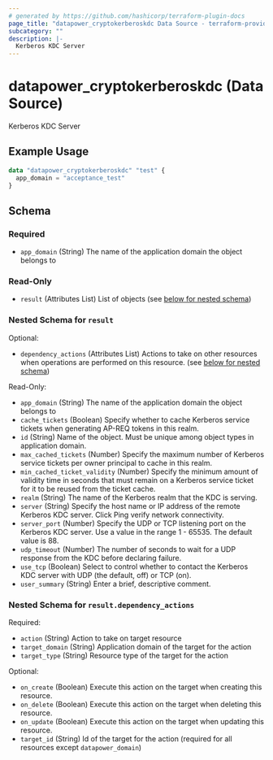 ```yaml
---
# generated by https://github.com/hashicorp/terraform-plugin-docs
page_title: "datapower_cryptokerberoskdc Data Source - terraform-provider-datapower"
subcategory: ""
description: |-
  Kerberos KDC Server
---
```


# datapower_cryptokerberoskdc (Data Source)

Kerberos KDC Server

## Example Usage

```terraform
data "datapower_cryptokerberoskdc" "test" {
  app_domain = "acceptance_test"
}
```

<!-- schema generated by tfplugindocs -->
## Schema

### Required

- `app_domain` (String) The name of the application domain the object belongs to

### Read-Only

- `result` (Attributes List) List of objects (see [below for nested schema](#nestedatt--result))

<a id="nestedatt--result"></a>
### Nested Schema for `result`

Optional:

- `dependency_actions` (Attributes List) Actions to take on other resources when operations are performed on this resource. (see [below for nested schema](#nestedatt--result--dependency_actions))

Read-Only:

- `app_domain` (String) The name of the application domain the object belongs to
- `cache_tickets` (Boolean) Specify whether to cache Kerberos service tickets when generating AP-REQ tokens in this realm.
- `id` (String) Name of the object. Must be unique among object types in application domain.
- `max_cached_tickets` (Number) Specify the maximum number of Kerberos service tickets per owner principal to cache in this realm.
- `min_cached_ticket_validity` (Number) Specify the minimum amount of validity time in seconds that must remain on a Kerberos service ticket for it to be reused from the ticket cache.
- `realm` (String) The name of the Kerberos realm that the KDC is serving.
- `server` (String) Specify the host name or IP address of the remote Kerberos KDC server. Click Ping verify network connectivity.
- `server_port` (Number) Specify the UDP or TCP listening port on the Kerberos KDC server. Use a value in the range 1 - 65535. The default value is 88.
- `udp_timeout` (Number) The number of seconds to wait for a UDP response from the KDC before declaring failure.
- `use_tcp` (Boolean) Select to control whether to contact the Kerberos KDC server with UDP (the default, off) or TCP (on).
- `user_summary` (String) Enter a brief, descriptive comment.

<a id="nestedatt--result--dependency_actions"></a>
### Nested Schema for `result.dependency_actions`

Required:

- `action` (String) Action to take on target resource
- `target_domain` (String) Application domain of the target for the action
- `target_type` (String) Resource type of the target for the action

Optional:

- `on_create` (Boolean) Execute this action on the target when creating this resource.
- `on_delete` (Boolean) Execute this action on the target when deleting this resource.
- `on_update` (Boolean) Execute this action on the target when updating this resource.
- `target_id` (String) Id of the target for the action (required for all resources except `datapower_domain`)
